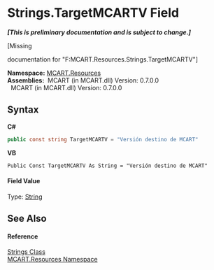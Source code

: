 # Strings.TargetMCARTV Field
 _**\[This is preliminary documentation and is subject to change.\]**_

\[Missing <summary> documentation for "F:MCART.Resources.Strings.TargetMCARTV"\]

**Namespace:**&nbsp;<a href="041b170e-5907-685d-b002-4dcd9adea31f">MCART.Resources</a><br />**Assemblies:**&nbsp;&nbsp;MCART (in MCART.dll) Version: 0.7.0.0<br />&nbsp;&nbsp;MCART (in MCART.dll) Version: 0.7.0.0<br />

## Syntax

**C#**<br />
``` C#
public const string TargetMCARTV = "Versión destino de MCART"
```

**VB**<br />
``` VB
Public Const TargetMCARTV As String = "Versión destino de MCART"
```


#### Field Value
Type: <a href="http://msdn2.microsoft.com/es-es/library/s1wwdcbf" target="_blank">String</a>

## See Also


#### Reference
<a href="405d9625-9048-d87c-0dfb-200370247352">Strings Class</a><br /><a href="041b170e-5907-685d-b002-4dcd9adea31f">MCART.Resources Namespace</a><br />
